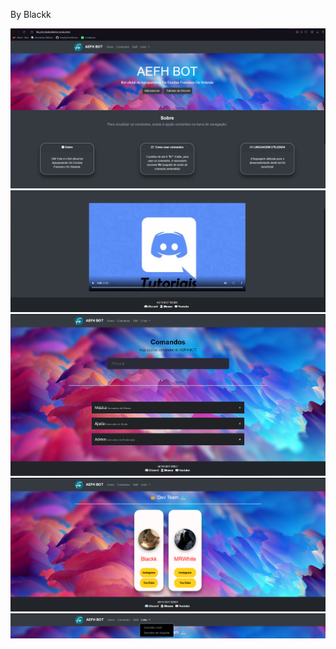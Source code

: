 By Blackk

<img src="./Screenshot_18.png">
<img src="./Screenshot_19.png">
<img src="./Screenshot_20.png">
<img src="./Screenshot_21.png">
<img src="./Screenshot_22.png">
